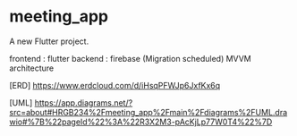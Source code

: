 # meeting_app

A new Flutter project.

frontend : flutter
backend : firebase (Migration scheduled)
MVVM architecture 

[ERD] 
https://www.erdcloud.com/d/iHsqPFWJp6JxfKx6q

[UML] 
https://app.diagrams.net/?src=about#HRGB234%2Fmeeting_app%2Fmain%2Fdiagrams%2FUML.drawio#%7B%22pageId%22%3A%22R3X2M3-pAcKjLp77W0T4%22%7D
